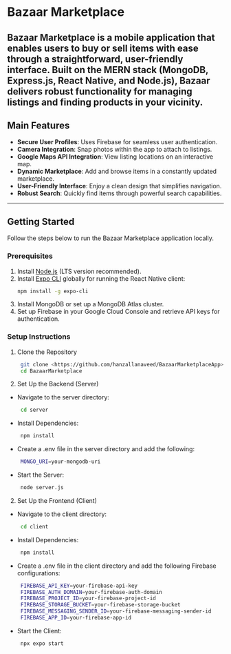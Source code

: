 # Bazaar Marketplace #

Bazaar Marketplace is a mobile application that enables users to buy or sell items with ease through a straightforward, user-friendly interface. Built on the **MERN stack** (MongoDB, Express.js, React Native, and Node.js), Bazaar delivers robust functionality for managing listings and finding products in your vicinity.
---

## Main Features

- **Secure User Profiles**: Uses Firebase for seamless user authentication.
- **Camera Integration**: Snap photos within the app to attach to listings.
- **Google Maps API Integration**: View listing locations on an interactive map.
- **Dynamic Marketplace**: Add and browse items in a constantly updated marketplace.
- **User-Friendly Interface**: Enjoy a clean design that simplifies navigation.
- **Robust Search**: Quickly find items through powerful search capabilities.

---

## Getting Started

Follow the steps below to run the Bazaar Marketplace application locally.

### Prerequisites

1. Install [Node.js](https://nodejs.org/) (LTS version recommended).
2. Install [Expo CLI](https://expo.dev/) globally for running the React Native client:
   ```bash
   npm install -g expo-cli
    ```
3. Install MongoDB or set up a MongoDB Atlas cluster.
4. Set up Firebase in your Google Cloud Console and retrieve API keys for authentication.

### Setup Instructions

1. Clone the Repository
   ```bash
    git clone <https://github.com/hanzallanaveed/BazaarMarketplaceApp>
    cd BazaarMarketplace
    ```
2. Set Up the Backend (Server)
- Navigate to the server directory:
   ```bash
    cd server
    ```
- Install Dependencies:
   ```bash
    npm install
    ```
- Create a .env file in the server directory and add the following:
   ```bash
    MONGO_URI=your-mongodb-uri
    ```
- Start the Server:
   ```bash
    node server.js
    ```
2. Set Up the Frontend (Client)
- Navigate to the client directory:
   ```bash
    cd client
    ```
- Install Dependencies:
   ```bash
    npm install
    ```
- Create a .env file in the client directory and add the following Firebase configurations:
   ```bash
    FIREBASE_API_KEY=your-firebase-api-key
    FIREBASE_AUTH_DOMAIN=your-firebase-auth-domain
    FIREBASE_PROJECT_ID=your-firebase-project-id
    FIREBASE_STORAGE_BUCKET=your-firebase-storage-bucket
    FIREBASE_MESSAGING_SENDER_ID=your-firebase-messaging-sender-id
    FIREBASE_APP_ID=your-firebase-app-id
    ```
- Start the Client:
   ```bash
    npx expo start
    ```
